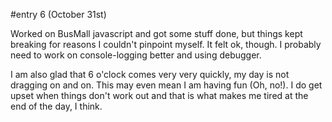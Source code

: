 #entry 6 (October 31st)

Worked on BusMall javascript and got some stuff done, but things kept breaking for reasons I couldn't pinpoint myself. It felt ok, though. I probably need to work on console-logging better and using debugger.

I am also glad that 6 o'clock comes very very quickly, my day is not dragging on and on. This may even mean I am having fun (Oh, no!). I do get upset when things don't work out and that is what makes me tired at the end of the day, I think. 
